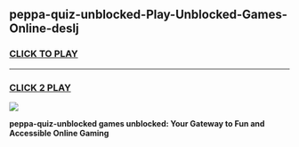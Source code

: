 
## peppa-quiz-unblocked-Play-Unblocked-Games-Online-deslj
<h3>
<a href="https://premium76.site?title=peppa-quiz-unblocked&ref=25A">CLICK TO PLAY</a></h3>
<hr>

<h3>
<a href="https://premium76.site?title=peppa-quiz-unblocked&ref=25A">CLICK 2 PLAY</a>
  
</h3>

<a href="https://premium76.site?title=peppa-quiz-unblocked&ref=25A"><img src="https://clearcache.store/games.png"></a>


**peppa-quiz-unblocked games unblocked: Your Gateway to Fun and Accessible Online Gaming**
